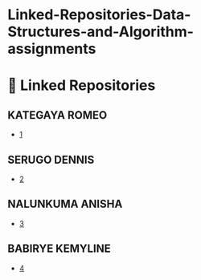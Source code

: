# Linked-Repositories-Data-Structures-and-Algorithm-assignments
# 🔗 Linked Repositories

## KATEGAYA ROMEO
- [1](https://github.com/Jashpopper/Intro-to-Data-Structures-and-Algorithm
)

## SERUGO DENNIS
- [2](https://github.com/member1-username/project-a)

## NALUNKUMA ANISHA
- [3](https://github.com/member2-username/project-b)

## BABIRYE KEMYLINE
- [4](https://github.com/Sanderzraven22/INTRODUCTION-TO-DATA-STRUCTURES)


